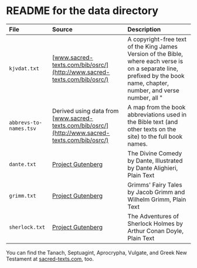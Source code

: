 # README for the data directory

File | Source | Description
:--- | :----- | :----------
`kjvdat.txt` | [www.sacred-texts.com/bib/osrc/](http://www.sacred-texts.com/bib/osrc/) | A copyright-free text of the King James Version of the Bible, where each verse is on a separate line, prefixed by the book name, chapter, number, and verse number, all "|" separated.
`abbrevs-to-names.tsv` | Derived using data from [www.sacred-texts.com/bib/osrc/](http://www.sacred-texts.com/bib/osrc/) | A map from the book abbreviations used in the Bible text (and other texts on the site) to the full book names.
`dante.txt` | [Project Gutenberg](http://www.gutenberg.org/ebooks/8800) | The Divine Comedy by Dante, Illustrated by Dante Alighieri, Plain Text
`grimm.txt` | [Project Gutenberg](http://www.gutenberg.org/ebooks/2591) | Grimms' Fairy Tales by Jacob Grimm and Wilhelm Grimm, Plain Text
`sherlock.txt` | [Project Gutenberg](http://www.gutenberg.org/ebooks/1661) | The Adventures of Sherlock Holmes by Arthur Conan Doyle, Plain Text

You can find the Tanach, Septuagint, Aprocrypha, Vulgate, and Greek New Testament at [sacred-texts.com](http://www.sacred-texts.com/bib/osrc/), too.
